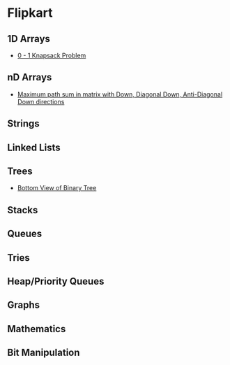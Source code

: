 # Flipkart

## 1D Arrays

* [0 - 1 Knapsack Problem](../problem-solutions/1d-array-problems/0-1-knapsack-problem.md)

## nD Arrays

* [Maximum path sum in matrix with Down, Diagonal Down, Anti-Diagonal Down directions](../problem-solutions/2d-array-problems/maximum-path-sum-in-matrix-with-down-diagonal-down-anti-diagonal-down-directions.md)

## Strings

## Linked Lists

## Trees

* [Bottom View of Binary Tree](../problem-solutions/tree-problems/bottom-view-of-binary-tree.md)

## Stacks

## Queues

## Tries

## Heap/Priority Queues

## Graphs

## Mathematics

## Bit Manipulation





